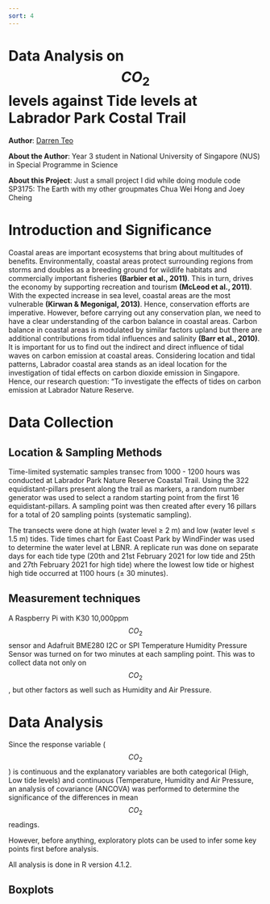 ```yaml
---
sort: 4
---
```


# Data Analysis on $$CO_2$$ levels against Tide levels at Labrador Park Costal Trail
**Author**: [Darren Teo](https://www.linkedin.com/in/darren-teo-3125871a1/)

**About the Author**: Year 3 student in National University of Singapore (NUS) in Special Programme in Science

**About this Project**: Just a small project I did while doing module code SP3175: The Earth with my other groupmates Chua Wei Hong and Joey Cheing

# Introduction and Significance

Coastal areas are important ecosystems that bring about multitudes of benefits. Environmentally, coastal areas protect surrounding regions from storms and doubles as a breeding ground for wildlife habitats and commercially important fisheries **(Barbier et al., 2011)**. This in turn, drives the economy by supporting recreation and tourism **(McLeod et al., 2011)**. With the expected increase in sea level, coastal areas are the most vulnerable **(Kirwan & Megonigal, 2013)**. Hence, conservation efforts are imperative. However, before carrying out any conservation plan, we need to have a clear understanding of the carbon balance in coastal areas. Carbon balance in coastal areas is modulated by similar factors upland but there are additional contributions from tidal influences and salinity **(Barr et al., 2010)**. It is important for us to find out the indirect and direct influence of tidal waves on carbon emission at coastal areas. Considering location and tidal patterns, Labrador coastal area stands as an ideal location for the investigation of tidal effects on carbon dioxide emission in Singapore. Hence, our research question: “To investigate the effects of tides on carbon emission at Labrador Nature Reserve.


# Data Collection

## Location & Sampling Methods

Time-limited systematic samples transec from 1000 - 1200 hours was conducted at Labrador Park Nature Reserve Coastal Trail. Using the 322 equidistant-pillars present along the trail as markers, a random number generator was used to select a random starting point from the first 16 equidistant-pillars. A sampling point was then created after every 16 pillars for a total of 20 sampling points (systematic sampling).

The transects were done at high (water level ≥ 2 m) and low (water level ≤ 1.5 m) tides. Tide times chart for East Coast Park by WindFinder was used to determine the water level at LBNR. A replicate run was done on separate days for each tide type (20th and 21st February 2021 for low tide and 25th and 27th February 2021 for high tide) where the lowest low tide or highest high tide occurred at 1100 hours (± 30 minutes).

## Measurement techniques

A Raspberry Pi with K30 10,000ppm $$CO_2$$ sensor and Adafruit BME280 I2C or SPI Temperature Humidity Pressure Sensor was turned on for two minutes at each sampling point. This was to collect data not only on $$CO_2$$, but other factors as well such as Humidity and Air Pressure.

# Data Analysis

Since the response variable ($$CO_2$$) is continuous and the explanatory variables are both categorical (High, Low tide levels) and continuous (Temperature, Humidity and Air Pressure, an analysis of covariance (ANCOVA) was performed to determine the significance of the differences in mean $$CO_2$$ readings.

However, before anything, exploratory plots can be used to infer some key points first before analysis.

All analysis is done in R version 4.1.2.


## Boxplots
